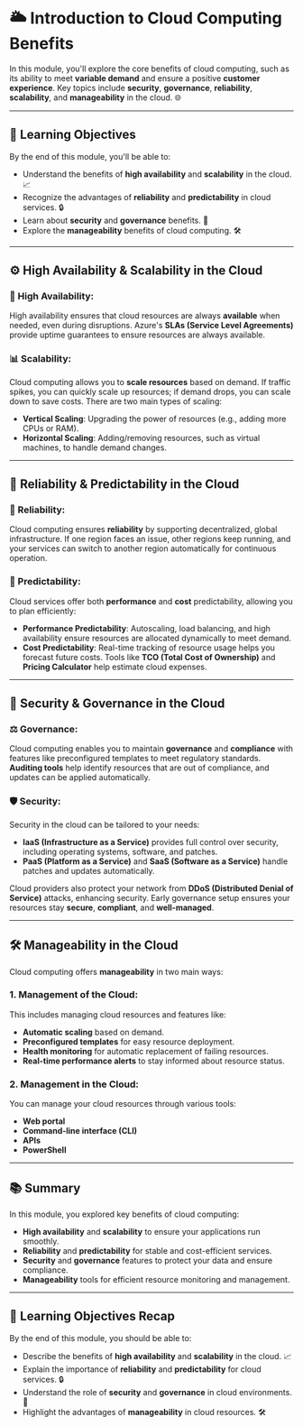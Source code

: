 
# 🌥️ Introduction to Cloud Computing Benefits

In this module, you'll explore the core benefits of cloud computing, such as its ability to meet **variable demand** and ensure a positive **customer experience**. Key topics include **security**, **governance**, **reliability**, **scalability**, and **manageability** in the cloud. 🌐

---

## 🎯 Learning Objectives

By the end of this module, you'll be able to:

- Understand the benefits of **high availability** and **scalability** in the cloud. 📈
- Recognize the advantages of **reliability** and **predictability** in cloud services. 🔒
- Learn about **security** and **governance** benefits. 🔐
- Explore the **manageability** benefits of cloud computing. 🛠️

---

## ⚙️ High Availability & Scalability in the Cloud

### 📶 High Availability:
High availability ensures that cloud resources are always **available** when needed, even during disruptions. Azure's **SLAs (Service Level Agreements)** provide uptime guarantees to ensure resources are always available.

### 📊 Scalability:
Cloud computing allows you to **scale resources** based on demand. If traffic spikes, you can quickly scale up resources; if demand drops, you can scale down to save costs. There are two main types of scaling:

- **Vertical Scaling**: Upgrading the power of resources (e.g., adding more CPUs or RAM).
- **Horizontal Scaling**: Adding/removing resources, such as virtual machines, to handle demand changes.

---

## 💪 Reliability & Predictability in the Cloud

### 🔄 Reliability:
Cloud computing ensures **reliability** by supporting decentralized, global infrastructure. If one region faces an issue, other regions keep running, and your services can switch to another region automatically for continuous operation.

### 📅 Predictability:
Cloud services offer both **performance** and **cost** predictability, allowing you to plan efficiently:

- **Performance Predictability**: Autoscaling, load balancing, and high availability ensure resources are allocated dynamically to meet demand.
- **Cost Predictability**: Real-time tracking of resource usage helps you forecast future costs. Tools like **TCO (Total Cost of Ownership)** and **Pricing Calculator** help estimate cloud expenses.

---

## 🔐 Security & Governance in the Cloud

### ⚖️ Governance:
Cloud computing enables you to maintain **governance** and **compliance** with features like preconfigured templates to meet regulatory standards. **Auditing tools** help identify resources that are out of compliance, and updates can be applied automatically.

### 🛡️ Security:
Security in the cloud can be tailored to your needs:
- **IaaS (Infrastructure as a Service)** provides full control over security, including operating systems, software, and patches.
- **PaaS (Platform as a Service)** and **SaaS (Software as a Service)** handle patches and updates automatically.

Cloud providers also protect your network from **DDoS (Distributed Denial of Service)** attacks, enhancing security. Early governance setup ensures your resources stay **secure**, **compliant**, and **well-managed**.

---

## 🛠️ Manageability in the Cloud

Cloud computing offers **manageability** in two main ways:

### 1. **Management of the Cloud**:
This includes managing cloud resources and features like:
- **Automatic scaling** based on demand.
- **Preconfigured templates** for easy resource deployment.
- **Health monitoring** for automatic replacement of failing resources.
- **Real-time performance alerts** to stay informed about resource status.

### 2. **Management in the Cloud**:
You can manage your cloud resources through various tools:
- **Web portal**
- **Command-line interface (CLI)**
- **APIs**
- **PowerShell**

---

## 📚 Summary

In this module, you explored key benefits of cloud computing:

- **High availability** and **scalability** to ensure your applications run smoothly.
- **Reliability** and **predictability** for stable and cost-efficient services.
- **Security** and **governance** features to protect your data and ensure compliance.
- **Manageability** tools for efficient resource monitoring and management.

---

## 🎯 Learning Objectives Recap

By the end of this module, you should be able to:

- Describe the benefits of **high availability** and **scalability** in the cloud. 📈
- Explain the importance of **reliability** and **predictability** for cloud services. 🔒
- Understand the role of **security** and **governance** in cloud environments. 🔐
- Highlight the advantages of **manageability** in cloud resources. 🛠️
